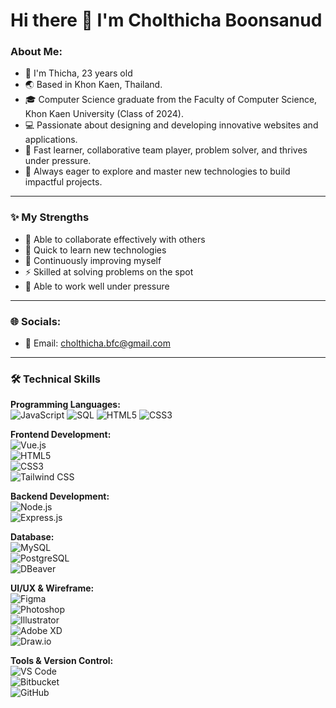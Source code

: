 # Hi there 👋 I'm Cholthicha Boonsanud

### About Me:
- 👋 I'm Thicha, 23 years old
- 🌏 Based in Khon Kaen, Thailand.
- 🎓 Computer Science graduate from the Faculty of Computer Science, Khon Kaen University (Class of 2024).
- 💻 Passionate about designing and developing innovative websites and applications.
- 🚀 Fast learner, collaborative team player, problem solver, and thrives under pressure.
- 🔭 Always eager to explore and master new technologies to build impactful projects.
------

### ✨ My Strengths
- 🤝 Able to collaborate effectively with others  
- 🚀 Quick to learn new technologies  
- 🔄 Continuously improving myself  
- ⚡ Skilled at solving problems on the spot  
- 💪 Able to work well under pressure
  
---

### 🌐 Socials:
- 📧 Email: [cholthicha.bfc@gmail.com](mailto:cholthicha.bfc@gmail.com)
  
---

### 🛠️ Technical Skills

**Programming Languages:**  
![JavaScript](https://img.shields.io/badge/JavaScript-F7DF1E?style=for-the-badge&logo=javascript&logoColor=black) 
![SQL](https://img.shields.io/badge/SQL-4479A1?style=for-the-badge&logo=postgresql&logoColor=white) 
![HTML5](https://img.shields.io/badge/HTML5-E34F26?style=for-the-badge&logo=html5&logoColor=white) 
![CSS3](https://img.shields.io/badge/CSS3-1572B6?style=for-the-badge&logo=css3&logoColor=white)

**Frontend Development:**  
![Vue.js](https://img.shields.io/badge/Vue.js-4FC08D?style=for-the-badge&logo=vue.js&logoColor=white)  
![HTML5](https://img.shields.io/badge/HTML5-E34F26?style=for-the-badge&logo=html5&logoColor=white)  
![CSS3](https://img.shields.io/badge/CSS3-1572B6?style=for-the-badge&logo=css3&logoColor=white)  
![Tailwind CSS](https://img.shields.io/badge/Tailwind_CSS-06B6D4?style=for-the-badge&logo=tailwind-css&logoColor=white)

**Backend Development:**  
![Node.js](https://img.shields.io/badge/Node.js-339933?style=for-the-badge&logo=node.js&logoColor=white)  
![Express.js](https://img.shields.io/badge/Express.js-000000?style=for-the-badge&logo=express&logoColor=white)

**Database:**  
![MySQL](https://img.shields.io/badge/MySQL-4479A1?style=for-the-badge&logo=mysql&logoColor=white)  
![PostgreSQL](https://img.shields.io/badge/PostgreSQL-336791?style=for-the-badge&logo=postgresql&logoColor=white)  
![DBeaver](https://img.shields.io/badge/DBeaver-4A97C1?style=for-the-badge&logo=dbeaver&logoColor=white)

**UI/UX & Wireframe:**  
![Figma](https://img.shields.io/badge/Figma-F24E1E?style=for-the-badge&logo=figma&logoColor=white)  
![Photoshop](https://img.shields.io/badge/Photoshop-31A8FF?style=for-the-badge&logo=adobe-photoshop&logoColor=white)  
![Illustrator](https://img.shields.io/badge/Illustrator-FF9A00?style=for-the-badge&logo=adobe-illustrator&logoColor=white)  
![Adobe XD](https://img.shields.io/badge/Adobe_XD-FF61F6?style=for-the-badge&logo=adobexd&logoColor=white)  
![Draw.io](https://img.shields.io/badge/Draw.io-0052CC?style=for-the-badge&logo=draw.io&logoColor=white)

**Tools & Version Control:**  
![VS Code](https://img.shields.io/badge/VS_Code-0078D7?style=for-the-badge&logo=visual-studio-code&logoColor=white)  
![Bitbucket](https://img.shields.io/badge/Bitbucket-205081?style=for-the-badge&logo=bitbucket&logoColor=white)  
![GitHub](https://img.shields.io/badge/GitHub-181717?style=for-the-badge&logo=github&logoColor=white)

